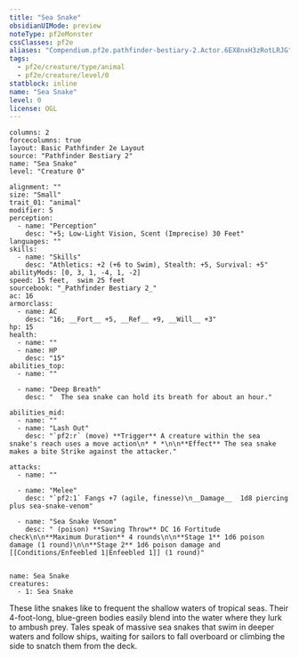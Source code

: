 ```yaml
---
title: "Sea Snake"
obsidianUIMode: preview
noteType: pf2eMonster
cssClasses: pf2e
aliases: "Compendium.pf2e.pathfinder-bestiary-2.Actor.6EX8nxH3zRotLRJG" 
tags:
  - pf2e/creature/type/animal
  - pf2e/creature/level/0
statblock: inline
name: "Sea Snake"
level: 0
license: OGL
---
```


```statblock
columns: 2
forcecolumns: true
layout: Basic Pathfinder 2e Layout
source: "Pathfinder Bestiary 2"
name: "Sea Snake"
level: "Creature 0"

alignment: ""
size: "Small"
trait_01: "animal"
modifier: 5
perception:
  - name: "Perception"
    desc: "+5; Low-Light Vision, Scent (Imprecise) 30 Feet"
languages: ""
skills:
  - name: "Skills"
    desc: "Athletics: +2 (+6 to Swim), Stealth: +5, Survival: +5"
abilityMods: [0, 3, 1, -4, 1, -2]
speed: 15 feet,  swim 25 feet
sourcebook: "_Pathfinder Bestiary 2_"
ac: 16
armorclass:
  - name: AC
    desc: "16; __Fort__ +5, __Ref__ +9, __Will__ +3"
hp: 15
health:
  - name: ""
  - name: HP
    desc: "15"
abilities_top:
  - name: ""

  - name: "Deep Breath"
    desc: "  The sea snake can hold its breath for about an hour."

abilities_mid:
  - name: ""
  - name: "Lash Out"
    desc: "`pf2:r` (move) **Trigger** A creature within the sea snake's reach uses a move action\n* * *\n\n**Effect** The sea snake makes a bite Strike against the attacker."

attacks:
  - name: ""

  - name: "Melee"
    desc: "`pf2:1` Fangs +7 (agile, finesse)\n__Damage__  1d8 piercing plus sea-snake-venom"

  - name: "Sea Snake Venom"
    desc: " (poison) **Saving Throw** DC 16 Fortitude check\n\n**Maximum Duration** 4 rounds\n\n**Stage 1** 1d6 poison damage (1 round)\n\n**Stage 2** 1d6 poison damage and [[Conditions/Enfeebled 1|Enfeebled 1]] (1 round)"
 
```

```encounter-table
name: Sea Snake
creatures:
  - 1: Sea Snake
```



These lithe snakes like to frequent the shallow waters of tropical seas. Their 4-foot-long, blue-green bodies easily blend into the water where they lurk to ambush prey. Tales speak of massive sea snakes that swim in deeper waters and follow ships, waiting for sailors to fall overboard or climbing the side to snatch them from the deck.
